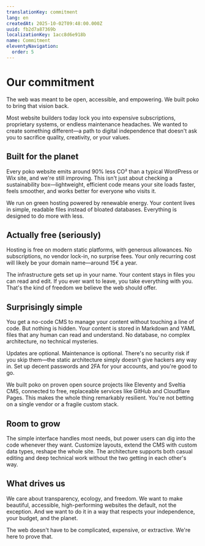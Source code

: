 ```yaml
---
translationKey: commitment
lang: en
createdAt: 2025-10-02T09:48:00.000Z
uuid: fb2d7a87369b
localizationKey: 1acc8d6e918b
name: Commitment
eleventyNavigation:
  order: 5
---
```


# Our commitment

The web was meant to be open, accessible, and empowering. We built poko to bring that vision back.

Most website builders today lock you into expensive subscriptions, proprietary systems, or endless maintenance headaches. We wanted to create something different—a path to digital independence that doesn't ask you to sacrifice quality, creativity, or your values.

## Built for the planet

Every poko website emits around 90% less CO² than a typical WordPress or Wix site, and we're still improving. This isn't just about checking a sustainability box—lightweight, efficient code means your site loads faster, feels smoother, and works better for everyone who visits it.

We run on green hosting powered by renewable energy. Your content lives in simple, readable files instead of bloated databases. Everything is designed to do more with less.

## Actually free (seriously)

Hosting is free on modern static platforms, with generous allowances. No subscriptions, no vendor lock-in, no surprise fees. Your only recurring cost will likely be your domain name—around 15€ a year.

The infrastructure gets set up in your name. Your content stays in files you can read and edit. If you ever want to leave, you take everything with you. That's the kind of freedom we believe the web should offer.

## Surprisingly simple

You get a no-code CMS to manage your content without touching a line of code. But nothing is hidden. Your content is stored in Markdown and YAML files that any human can read and understand. No database, no complex architecture, no technical mysteries.

Updates are optional. Maintenance is optional. There's no security risk if you skip them—the static architecture simply doesn't give hackers any way in. Set up decent passwords and 2FA for your accounts, and you're good to go.

We built poko on proven open source projects like Eleventy and Sveltia CMS, connected to free, replaceable services like GitHub and Cloudflare Pages. This makes the whole thing remarkably resilient. You're not betting on a single vendor or a fragile custom stack.

## Room to grow

The simple interface handles most needs, but power users can dig into the code whenever they want. Customize layouts, extend the CMS with custom data types, reshape the whole site. The architecture supports both casual editing and deep technical work without the two getting in each other's way.

## What drives us

We care about transparency, ecology, and freedom. We want to make beautiful, accessible, high-performing websites the default, not the exception. And we want to do it in a way that respects your independence, your budget, and the planet.

The web doesn't have to be complicated, expensive, or extractive. We're here to prove that.
